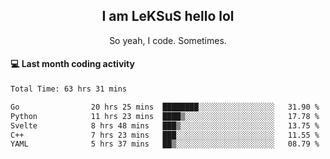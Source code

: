 <h2 align="center">I am LeKSuS hello lol</h2>
<p align="center">So yeah, I code. Sometimes.</p>

#### :computer: Last month coding activity
<!--START_SECTION:waka-->

```txt
Total Time: 63 hrs 31 mins

Go                20 hrs 25 mins  ████████░░░░░░░░░░░░░░░░░   31.90 %
Python            11 hrs 23 mins  ████▒░░░░░░░░░░░░░░░░░░░░   17.78 %
Svelte            8 hrs 48 mins   ███▒░░░░░░░░░░░░░░░░░░░░░   13.75 %
C++               7 hrs 23 mins   ███░░░░░░░░░░░░░░░░░░░░░░   11.55 %
YAML              5 hrs 37 mins   ██▒░░░░░░░░░░░░░░░░░░░░░░   08.79 %
```

<!--END_SECTION:waka-->
